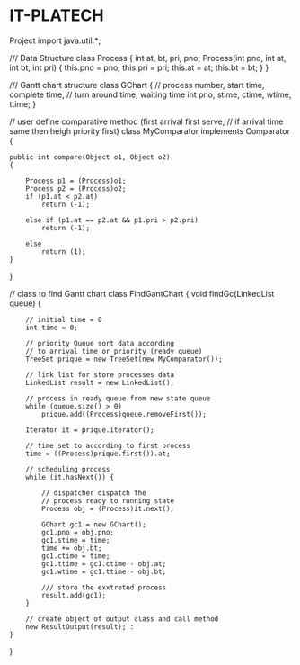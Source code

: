 # IT-PLATECH
Project
import java.util.*; 
  
/// Data Structure 
class Process { 
    int at, bt, pri, pno; 
    Process(int pno, int at, int bt, int pri) 
    { 
        this.pno = pno; 
        this.pri = pri; 
        this.at = at; 
        this.bt = bt; 
    } 
} 
  
/// Gantt chart structure 
class GChart { 
    // process number, start time, complete time, 
    // turn around time, waiting time 
    int pno, stime, ctime, wtime, ttime; 
} 
  
// user define comparative method (first arrival first serve, 
// if arrival time same then heigh priority first) 
class MyComparator implements Comparator { 
  
    public int compare(Object o1, Object o2) 
    { 
  
        Process p1 = (Process)o1; 
        Process p2 = (Process)o2; 
        if (p1.at < p2.at) 
            return (-1); 
  
        else if (p1.at == p2.at && p1.pri > p2.pri) 
            return (-1); 
  
        else
            return (1); 
    } 
} 
  
  
// class to find Gantt chart 
class FindGantChart { 
    void findGc(LinkedList queue) 
    { 
  
        // initial time = 0 
        int time = 0; 
  
        // priority Queue sort data according 
        // to arrival time or priority (ready queue) 
        TreeSet prique = new TreeSet(new MyComparator()); 
  
        // link list for store processes data 
        LinkedList result = new LinkedList(); 
  
        // process in ready queue from new state queue 
        while (queue.size() > 0) 
            prique.add((Process)queue.removeFirst()); 
  
        Iterator it = prique.iterator(); 
  
        // time set to according to first process 
        time = ((Process)prique.first()).at; 
  
        // scheduling process 
        while (it.hasNext()) { 
  
            // dispatcher dispatch the 
            // process ready to running state 
            Process obj = (Process)it.next(); 
  
            GChart gc1 = new GChart(); 
            gc1.pno = obj.pno; 
            gc1.stime = time; 
            time += obj.bt; 
            gc1.ctime = time; 
            gc1.ttime = gc1.ctime - obj.at; 
            gc1.wtime = gc1.ttime - obj.bt; 
  
            /// store the exxtreted process 
            result.add(gc1); 
        } 
  
        // create object of output class and call method 
        new ResultOutput(result); :
    } 
}
